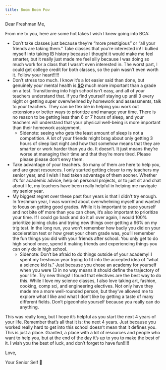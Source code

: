 ```yaml
---
title: Boom Boom Pow
---
```


Dear Freshman Me,

From me to you, here are some hot takes I wish I knew going into BCA:

* Don’t take classes just because they’re “more prestigious” or “all your friends are taking them.” Take classes that you’re interested in! I bullied myself into taking IB history because I thought it would make me feel smarter, but it really just made me feel silly because I was doing so much work for a class that I wasn’t even interested in. The worst part, I could get college credit for both classes, so the pain wasn’t even worth it. Follow your heart!!!!!
* Don’t stress too much. I know it’s a lot easier said than done, but genuinely your mental health is **<u>SO</u>** much more important than a grade on a test. Transitioning into high school isn’t easy, and all of your teachers understand that. If you find yourself staying up until 3 every night or getting super overwhelmed by homework and assessments, talk to your teachers. They can be flexible in helping you work out extensions or better ways to prioritize and manage your time. There is no reason to be getting less than 6 or 7 hours of sleep, and your teachers will understand that your physical well-being is more important than their homework assignment.
    * Sidenote: seeing who gets the least amount of sleep is not a competition. A lot of your friends might brag about only getting 3 hours of sleep last night and how that somehow means that they are smarter or work harder than you do. It doesn’t. It just means they’re worse at managing their time and that they’re more tired. Please please please don’t envy them.
* Take advantage of your teachers. So many of them are here to help you, and are great resources. I only started getting closer to my teachers my senior year, and I wish I had taken advantage of them sooner. Whether it’s for academic advice, help on personal projects, or to just sit and chat about life, my teachers have been really helpful in helping me navigate my senior year.
* My biggest regret over these past four years is that I didn’t try enough. In freshman year, I was worried about overwhelming myself and wanted to focus on getting good grades. While it is important to pace yourself and not bite off more than you can chew, it’s also important to prioritize your time. If I could go back and do it all over again, I would 100% prioritize joining clubs and trying new things over getting a 96% on my trig test. In the long run, you won’t remember how badly you did on your acceleration test or how great your chem grade was, you’ll remember the fun things you did with your friends after school. You only get to do high school once, spend it making friends and experiencing things you can only do in high school.
    * Sidenote: Don’t be afraid to do things outside of your academy! I spent my freshman year trying to fit into the accepted idea of “what a science kid is.” Just because you chose an academy for yourself when you were 13 in no way means it should define the trajectory of your life. Try new things! I found that electives are the best way to do this. While I love my science classes, I also love taking art, fashion, cooking, comp sci, and engineering electives. Not only have they made me a more well-rounded person, but they’ve allowed me to explore what I like and what I don’t like by getting a taste of many different fields. Don’t pigeonhole yourself because you really can do anything.

This was really long, but I hope it’s helpful as you start the next 4 years of your life. Remember that’s all that it is: the next 4 years. Just because you worked really hard to get into this school doesn’t mean that it defines you. This is just a place. Granted, a place with a lot of resources and people who want to help you, but at the end of the day it’s up to you to make the best of it. I wish you the best of luck, and don’t forget to have fun!!!!!

Love,

Your Senior Self 🥰